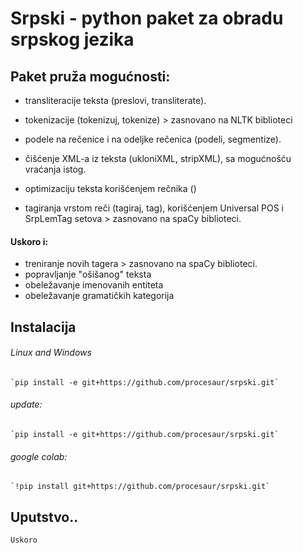 # Srpski - python paket za obradu srpskog jezika

## Paket pruža mogućnosti:

- transliteracije teksta (preslovi, transliterate).
- tokenizacije (tokenizuj, tokenize)  > zasnovano na NLTK biblioteci
- podele na rečenice i na odeljke rečenica (podeli, segmentize).
- čišćenje XML-a iz teksta (ukloniXML, stripXML), sa mogućnošću vraćanja istog.
- optimizaciju teksta korišćenjem rečnika ()

- tagiranja vrstom reči (tagiraj, tag), korišćenjem Universal POS i SrpLemTag setova > zasnovano na spaCy biblioteci.

#### Uskoro i:
	
- treniranje novih tagera > zasnovano na spaCy biblioteci.	
- popravljanje "ošišanog" teksta 
- obeležavanje imenovanih entiteta
- obeležavanje gramatičkih kategorija	

## Instalacija
###### Linux and Windows 
	`pip install -e git+https://github.com/procesaur/srpski.git`
###### *update*: 
	`pip install -e git+https://github.com/procesaur/srpski.git`
###### google colab: 
	`!pip install git+https://github.com/procesaur/srpski.git`
	
## Uputstvo..

	Uskoro
